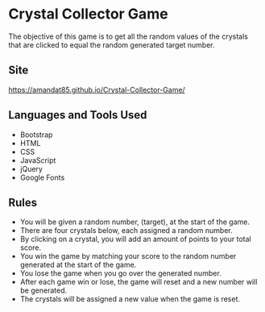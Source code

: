 # Crystal Collector Game
The objective of this game is to get all the random values of the crystals that are clicked to equal the random generated target number.

## Site
https://amandat85.github.io/Crystal-Collector-Game/

## Languages and Tools Used
* Bootstrap
* HTML
* CSS
* JavaScript
* jQuery
* Google Fonts

## Rules
* You will be given a random number, (target), at the start of the game.
* There are four crystals below, each assigned a random number.
* By clicking on a crystal, you will add an amount of points to your total score.
* You win the game by matching your score to the random number generated at the start of the game.
* You lose the game when you go over the generated number.
* After each game win or lose, the game will reset and a new number will be generated.
* The crystals will be assigned a new value when the game is reset.
